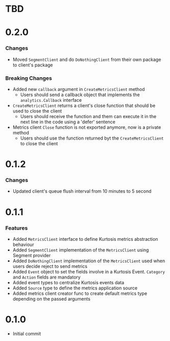 # TBD

# 0.2.0
### Changes
* Moved `SegmentClient` and do `DoNothingClient` from their own package to client's package

### Breaking Changes
* Added new `callback` argument in `CreateMetricsClient` method
  * Users should send a callback object that implements the `analytics.Callback` interface
* `CreateMetricsClient` returns a client's close function that should be used to close the client
  * Users should receive the function and them can execute it in the next line in the code using a 'defer' sentence
* Metrics client `Close` function is not exported anymore, now is a private method
  * Users should use the function returned byt the `CreateMetricsClient` to close the client 

# 0.1.2
### Changes
* Updated client's queue flush interval from 10 minutes to 5 second

# 0.1.1
### Features
* Added `MetricsClient` interface to define Kurtosis metrics abstraction behaviour
* Added `SegmentClient` implementation of the `MetricsClient` using Segment provider
* Added `DoNothingClient` implementation of the `MetricsClient` used when users decide reject to send metrics
* Added `Event` object to set the fields involve in a Kurtosis Event. `Category` and `Action` fields are mandatory
* Added event types to centralize Kurtosis events data
* Added `Source` type to define the metrics application source
* Added metrics client creator func to create default metrics type depending on the passed arguments

# 0.1.0
* Initial commit
